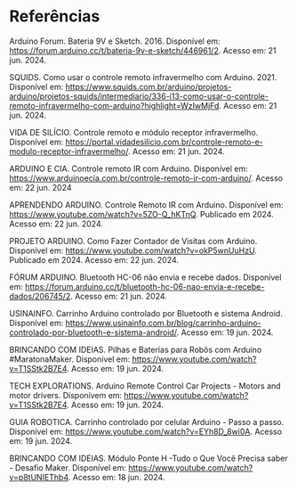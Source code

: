 # Referências

Arduino Forum. Bateria 9V e Sketch. 2016. Disponível em: https://forum.arduino.cc/t/bateria-9v-e-sketch/446961/2. Acesso em: 21 jun. 2024.

SQUIDS. Como usar o controle remoto infravermelho com Arduino. 2021. Disponível em: https://www.squids.com.br/arduino/projetos-arduino/projetos-squids/intermediario/336-i13-como-usar-o-controle-remoto-infravermelho-com-arduino?highlight=WzIwMjFd. Acesso em: 21 jun. 2024.

VIDA DE SILÍCIO. Controle remoto e módulo receptor infravermelho. Disponível em: https://portal.vidadesilicio.com.br/controle-remoto-e-modulo-receptor-infravermelho/. Acesso em: 21 jun. 2024.

ARDUINO E CIA. Controle remoto IR com Arduino. Disponível em: https://www.arduinoecia.com.br/controle-remoto-ir-com-arduino/. Acesso em: 22 jun. 2024

APRENDENDO ARDUINO. Controle Remoto IR com Arduino. Disponível em: https://www.youtube.com/watch?v=5ZO-Q_hKTnQ. Publicado em 2024. Acesso em: 22 jun. 2024.

PROJETO ARDUINO. Como Fazer Contador de Visitas com Arduino. Disponível em: https://www.youtube.com/watch?v=okP5wnUuHzU. Publicado em 2024. Acesso em: 22 jun. 2024.

FÓRUM ARDUINO. Bluetooth HC-06 não envia e recebe dados. Disponível em: https://forum.arduino.cc/t/bluetooth-hc-06-nao-envia-e-recebe-dados/206745/2. Acesso em: 21 jun. 2024.

USINAINFO. Carrinho Arduino controlado por Bluetooth e sistema Android. Disponível em: https://www.usinainfo.com.br/blog/carrinho-arduino-controlado-por-bluetooth-e-sistema-android/. Acesso em: 19 jun. 2024.

BRINCANDO COM IDEIAS. Pilhas e Baterias para Robôs com Arduino #MaratonaMaker. Disponível em: https://www.youtube.com/watch?v=T1SStk2B7E4. Acesso em: 19 jun. 2024.

TECH EXPLORATIONS. Arduino Remote Control Car Projects - Motors and motor drivers. Disponívem em: https://www.youtube.com/watch?v=T1SStk2B7E4. Acesso em: 19 jun. 2024.

GUIA ROBOTICA. Carrinho controlado por celular Arduino - Passo a passo. Disponível em: https://www.youtube.com/watch?v=EYh8D_8wi0A. Acesso em: 19 jun. 2024.

BRINCANDO COM IDEIAS. Módulo Ponte H -Tudo o Que Você Precisa saber - Desafio Maker. Disponível em: https://www.youtube.com/watch?v=p8tUNIEThb4. Acesso em: 18 jun. 2024.









